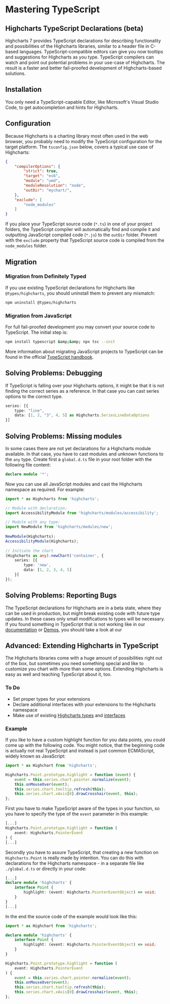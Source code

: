 # Mastering TypeScript

## Highcharts TypeScript Declarations (beta)

Highcharts 7 provides TypeScript declarations for describing functionality and possibilities of the Highcharts libraries, similar to a header file in C-based languages. TypeScript-compatible editors can give you now tooltips and suggestions for Highcharts as you type. TypeScript compilers can watch and point out potential problems in your use-case of Highcharts. The result is a faster and better fail-proofed development of Highcharts-based solutions.

## Installation
You only need a TypeScript-capable Editor, like Microsoft's Visual Studio Code, to get autocompletion and hints for Highcharts.

## Configuration
Because Highcharts is a charting library most often used in the web browser, you probably need to modify the TypeScript configuration for the target platform. The `tsconfig.json` below, covers a typical use case of Highcharts:
```json
{
    "compilerOptions": {
        "strict": true,
        "target": "es6",
        "module": "umd",
        "moduleResolution": "node",
        "outDir": "mychart/",
    },
    "exclude": [
        "node_modules"
    ]
}
```

If you place your TypeScript source code (`*.ts`) in one of your project folders, the TypeScript compiler will automatically find and compile it and outputting JavaScript compiled code (`*.js`) to the `outDir` folder. Prevent with the `exclude` property that TypeScript source code is compiled from the `node_modules` folder.

## Migration

### Migration from Definitely Typed
If you use existing TypeScript declarations for Highcharts like `@types/highcharts`, you should uninstall them to prevent any mismatch:
```sh
npm uninstall @types/highcharts
```

### Migration from JavaScript
For full fail-proofed development you may convert your source code to TypeScript. The initial step is:
```sh
npm install typescript &amp;&amp; npx tsc --init
```

More information about migrating JavaScript projects to TypeScript can be found in the official [TypeScript handbook](http://www.typescriptlang.org/docs/handbook/migrating-from-javascript.html).

## Solving Problems: Debugging
If TypeScript is falling over your Highcharts options, it might be that it is not finding the correct series as a reference. In that case you can cast series options to the correct type.
```ts
series: [{
    type: "line",
    data: [1, 2, "3", 4, 5] as Highcharts.SeriesLineDataOptions
}]
```

## Solving Problems: Missing modules
In some cases there are not yet declarations for a Highcharts module available. In that case, you have to cast modules and unknown functions to the `any` type. Create first a `global.d.ts` file in your root folder with the following file content:
```ts
declare module '*';
```

Now you can use all JavaScript modules and cast the Highcharts namespace as required. For example:
```ts
import * as Highcharts from 'highcharts';

// Module with declaration:
import AccessibilityModule from 'highcharts/modules/accessibility';

// Module with any type:
import NewModule from 'highcharts/modules/new';
    
NewModule(Highcharts);
AccessibilityModule(Highcharts);
    
// Initiate the chart
(Highcharts as any).newChart('container', {
    series: [{
        type: 'new',
        data: [1, 2, 3, 4, 5]
    }]
});
```

## Solving Problems: Reporting Bugs
The TypeScript declarations for Highcharts are in a beta state, where they can be used in production, but might break existing code with future type updates. In these cases only small modifications to types will be necessary. If you found something in TypeScript that is not working like in our [documentation](https://api.highcharts.com/) or [Demos](https://www.highcharts.com/demo), you should take a look at our 

## Advanced: Extending Highcharts in TypeScript
The Highcharts libraries come with a huge amount of possibilities right out of the box, but sometimes you need something special and like to customize you chart with more than some options. Extending Highcharts is easy as well and teaching TypeScript about it, too.

### To Do
- Set proper types for your extensions
- Declare additional interfaces with your extensions to the Highcharts namespace
- Make use of existing [Highcharts types](https://api.highcharts.com/class-reference/Highcharts) and [interfaces](https://api.highcharts.com/class-reference/Highcharts.Dictionary_T_)

### Example
If you like to have a custom highlight function for you data points, you could come up with the following code. You might notice, that the beginning code is actually not real TypeScript and instead is just common ECMAScript, widely known as JavaScript:
```js
import * as Highchart from 'highcharts';

Highcharts.Point.prototype.highlight = function (event) {
    event = this.series.chart.pointer.normalize(event);
    this.onMouseOver(event);
    this.series.chart.tooltip.refresh(this);
    this.series.chart.xAxis[0].drawCrosshair(event, this);
};
```

First you have to make TypeScript aware of the types in your function, so you have to specify the type of the `event` parameter in this example:
```ts
[...]
Highcharts.Point.prototype.highlight = function (
    event: Highcharts.PointerEvent
) {
[...]
```

Secondly you have to assure TypeScript, that creating a new function on `Highcharts.Point` is really made by intention. You can do this with declarations for the Highcharts namespace - in a separate file like `./global.d.ts` or directly in your code:
```ts
[...]
declare module 'highcharts' {
    interface Point {
        highlight: (event: Highcharts.PointerEventObject) => void;
    }
}
[...]
```

In the end the source code of the example would look like this:
```ts
import * as Highchart from 'highcharts';

declare module 'highcharts' {
    interface Point {
        highlight: (event: Highcharts.PointerEventObject) => void;
    }
}

Highcharts.Point.prototype.highlight = function (
    event: Highcharts.PointerEvent
) {
    event = this.series.chart.pointer.normalize(event);
    this.onMouseOver(event);
    this.series.chart.tooltip.refresh(this);
    this.series.chart.xAxis[0].drawCrosshair(event, this);
};
```